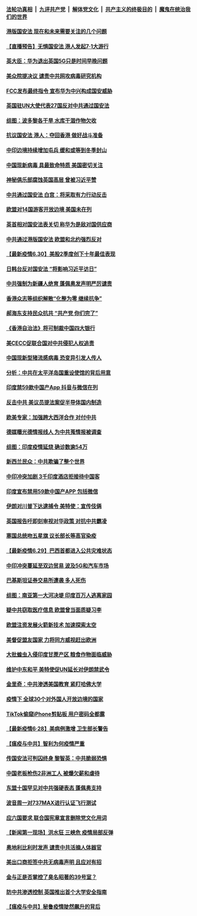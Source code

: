 

####  [法轮功真相](../../../../basic/blob/master/README.md?t=07010801) &nbsp;|&nbsp; [九评共产党](../../../../9ping.md/blob/master/README.md?t=07010801) &nbsp;|&nbsp; [解体党文化](../../../../jtdwh.md/blob/master/README.md?t=07010801)  &nbsp;|&nbsp; [共产主义的终极目的](../../../../gczydzjmd.md/blob/master/README.md?t=07010801) &nbsp;|&nbsp; [魔鬼在统治我们的世界](../../../../mgztzwmdsj.md/blob/master/README.md?t=07010801) 

#### [港版国安法 现在和未来需要关注的几个问题](../pages/nsc418/n12222881.md?t=07010801) 

#### [【直播预告】无惧国安法 港人发起7·1大游行](../pages/nsc418/n12219819.md?t=07010801) 

#### [英大臣：华为退出英国5G只是时间早晚问题](../pages/nsc418/n12223030.md?t=07010801) 

#### [美众院提决议 谴责中共网攻病毒研究机构](../pages/nsc418/n12223006.md?t=07010801) 

#### [FCC发布最终指令 宣布华为中兴构成国安威胁](../pages/nsc418/n12222824.md?t=07010801) 

#### [英国驻UN大使代表27国反对中共通过国安法](../pages/nsc418/n12222760.md?t=07010801) 

#### [组图：波多黎各干旱 水库干涸作物欠收](../pages/nsc418/n12221649.md?t=07010801) 

#### [抗议国安法 港人：夺回香港 做好战斗准备](../pages/nsc418/n12222716.md?t=07010801) 

#### [中印边境持续增加屯兵 缓和或等到冬季封山](../pages/nsc418/n12222557.md?t=07010801) 

#### [中国现新病毒 具最致命特质 美国密切关注](../pages/nsc418/n12222596.md?t=07010801) 

#### [神秘俱乐部腐蚀英国高层 曾被习近平赞](../pages/nsc418/n12222573.md?t=07010801) 

#### [中共通过国安法 白宫：将采取有力行动反击](../pages/nsc418/n12222567.md?t=07010801) 

#### [欧盟对14国游客开放边境 美国未在列](../pages/nsc418/n12222348.md?t=07010801) 

#### [英首相对国安法表关切 称华为是敌对国供应商](../pages/nsc418/n12222449.md?t=07010801) 

#### [中共通过港版国安法 欧盟和北约强烈反对](../pages/nsc418/n12222076.md?t=07010801) 

#### [【最新疫情6.30】美股2季度创下十年最佳表现](../pages/nsc418/n12220711.md?t=07010801) 

#### [日韩台反对国安法 “将影响习近平访日”](../pages/nsc418/n12221801.md?t=07010801) 

#### [中共强制为新疆人绝育 蓬佩奥发声明严厉谴责](../pages/nsc418/n12221779.md?t=07010801) 

#### [香港众志等组织解散“化整为零 继续抗争”](../pages/nsc418/n12221597.md?t=07010801) 

#### [郝海东支持民众抗共 “共产党 你们完了”](../pages/nsc418/n12221534.md?t=07010801) 

#### [《香港自治法》将可制裁中国四大银行](../pages/nsc418/n12221322.md?t=07010801) 

#### [美CECC促联合国对中共侵犯人权追责](../pages/nsc418/n12221191.md?t=07010801) 

#### [中国现新型猪流感病毒 恐变异引发人传人](../pages/nsc418/n12220958.md?t=07010801) 

#### [分析：中共在太平洋岛国重设使馆的背后用意](../pages/nsc418/n12220282.md?t=07010801) 

#### [印度禁59款中国产App 抖音与微信在列](../pages/nsc418/n12220539.md?t=07010801) 

#### [反击中共  美议员提法案促半导体国内制造](../pages/nsc418/n12220479.md?t=07010801) 

#### [欧美专家：加强跨大西洋合作 对付中共](../pages/nsc418/n12220420.md?t=07010801) 

#### [德媒曝光德情报线人 为中共蒐情报被调查](../pages/nsc418/n12219959.md?t=07010801) 

#### [组图：印度疫情延烧 确诊数逾54万](../pages/nsc418/n12219019.md?t=07010801) 

#### [新西兰民众：中共欺骗了整个世界](../pages/nsc418/n12219388.md?t=07010801) 

#### [中印冲突加剧 3千印度酒店拒接待中国客](../pages/nsc418/n12220108.md?t=07010801) 

#### [印度宣布禁用59款中国产APP 包括微信](../pages/nsc418/n12220183.md?t=07010801) 

#### [伊朗对川普下达逮捕令 美特使：宣传伎俩](../pages/nsc418/n12220063.md?t=07010801) 

#### [英国报告吁即刻审视对华政策 对抗中共霸凌](../pages/nsc418/n12220075.md?t=07010801) 

#### [塞国总统吻五星旗 议长部长等高官染疫](../pages/nsc418/n12219918.md?t=07010801) 

#### [【最新疫情6.29】巴西首都进入公共灾难状态](../pages/nsc418/n12215001.md?t=07010801) 

#### [中印冲突蔓延至双边贸易 波及5G和汽车市场](../pages/nsc418/n12219705.md?t=07010801) 

#### [巴基斯坦证券交易所遭袭 多人死伤](../pages/nsc418/n12219225.md?t=07010801) 

#### [组图：南亚第一大河决堤 印度百万人逃离家园](../pages/nsc418/n12219391.md?t=07010801) 

#### [疑中共窃取医疗信息 欧盟曾当面质疑习李](../pages/nsc418/n12219204.md?t=07010801) 

#### [欧盟注资发展火箭新技术 加速探索太空](../pages/nsc418/n12219018.md?t=07010801) 

#### [美督促盟友国家 力将同方威视赶出欧洲](../pages/nsc418/n12217695.md?t=07010801) 

#### [大批蝗虫入侵印度甘蔗产区 粮食作物面临威胁](../pages/nsc418/n12218835.md?t=07010801) 

#### [维护中东和平 美特使促UN延长对伊朗禁武令](../pages/nsc418/n12218609.md?t=07010801) 

#### [金里奇：中共渗透美国教育 紧盯哈佛大学](../pages/nsc418/n12217783.md?t=07010801) 

#### [疫情下 全球30个对外国人开放边境的国家](../pages/nsc418/n12205194.md?t=07010801) 

#### [TikTok偷窥iPhone剪贴板 用户密码全都露](../pages/nsc418/n12217947.md?t=07010801) 

#### [【最新疫情6·28】美病例激增 卫生部长警告](../pages/nsc418/n12212934.md?t=07010801) 

#### [【瘟疫与中共】智利为何疫情严重](../pages/nsc418/n12217721.md?t=07010801) 

#### [传国安法可判囚终身 黎智英：中共脆弱恐惧](../pages/nsc418/n12217544.md?t=07010801) 

#### [中国老板枪伤2非洲工人 被爆欠薪和虐待](../pages/nsc418/n12217591.md?t=07010801) 

#### [东盟十国罕见对中共强硬表态 蓬佩奥支持](../pages/nsc418/n12217571.md?t=07010801) 

#### [波音周一对737MAX进行认证飞行测试](../pages/nsc418/n12217519.md?t=07010801) 

#### [应六国要求 联合国宪章宣言删除党文化用词](../pages/nsc418/n12217477.md?t=07010801) 

#### [【新闻第一现场】洪水狂 三峡危 疫情局部反弹](../pages/nsc418/n12217350.md?t=07010801) 

#### [奥地利比利时发声  谴责中共活摘人体器官](../pages/nsc418/n12216554.md?t=07010801) 

#### [美出口商拒签中共无病毒声明 且应对有招](../pages/nsc418/n12216909.md?t=07010801) 

#### [金与正是否掌控了臭名昭著的39号室？](../pages/nsc418/n12217251.md?t=07010801) 

#### [防中共渗透控制 英国推出首个大学安全指南](../pages/nsc418/n12216751.md?t=07010801) 

#### [【瘟疫与中共】秘鲁疫情陡然飙升的背后](../pages/nsc418/n12216630.md?t=07010801) 

